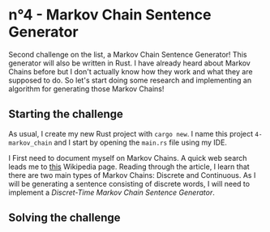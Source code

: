 # n°4 - Markov Chain Sentence Generator

Second challenge on the list, a Markov Chain Sentence Generator! This generator
will also be written in Rust. I have already heard about Markov Chains before
but I don't actually know how they work and what they are supposed to do. So
let's start doing some research and implementing an algorithm for generating
those Markov Chains!

## Starting the challenge

As usual, I create my new Rust project with `cargo new`. I name this project
`4-markov_chain` and I start by opening the `main.rs` file using my IDE.

I First need to document myself on Markov Chains. A quick web search leads me to
[this](https://en.wikipedia.org/wiki/Markov_chain) Wikipedia page. Reading
through the article, I learn that there are two main types of Markov Chains:
Discrete and Continuous. As I will be generating a sentence consisting of
discrete words, I will need to implement a *Discret-Time Markov Chain Sentence
Generator*.

## Solving the challenge
